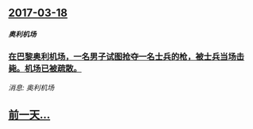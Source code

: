 ## [2017-03-18](/news/2017/03/18/index.md)

##### 奥利机场
### [在巴黎奥利机场，一名男子试图抢夺一名士兵的枪，被士兵当场击毙。机场已被疏散。 ](/news/2017/03/18/在巴黎奥利机场-一名男子试图抢夺一名士兵的枪-被士兵当场击毙-机场已被疏散.md)
_消息: 奥利机场_

## [前一天...](/news/2017/03/17/index.md)

